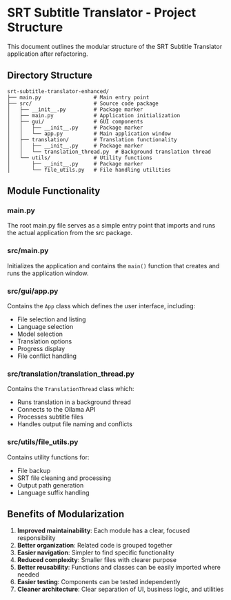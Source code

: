 # SRT Subtitle Translator - Project Structure

This document outlines the modular structure of the SRT Subtitle Translator application after refactoring.

## Directory Structure

```
srt-subtitle-translator-enhanced/
├── main.py                 # Main entry point
├── src/                    # Source code package
│   ├── __init__.py         # Package marker
│   ├── main.py             # Application initialization 
│   ├── gui/                # GUI components
│   │   ├── __init__.py     # Package marker
│   │   └── app.py          # Main application window
│   ├── translation/        # Translation functionality
│   │   ├── __init__.py     # Package marker
│   │   └── translation_thread.py  # Background translation thread
│   └── utils/              # Utility functions
│       ├── __init__.py     # Package marker
│       └── file_utils.py   # File handling utilities
```

## Module Functionality

### main.py
The root main.py file serves as a simple entry point that imports and runs the actual application from the src package.

### src/main.py
Initializes the application and contains the `main()` function that creates and runs the application window.

### src/gui/app.py
Contains the `App` class which defines the user interface, including:
- File selection and listing
- Language selection
- Model selection
- Translation options
- Progress display
- File conflict handling

### src/translation/translation_thread.py
Contains the `TranslationThread` class which:
- Runs translation in a background thread
- Connects to the Ollama API
- Processes subtitle files
- Handles output file naming and conflicts

### src/utils/file_utils.py
Contains utility functions for:
- File backup
- SRT file cleaning and processing
- Output path generation
- Language suffix handling

## Benefits of Modularization

1. **Improved maintainability**: Each module has a clear, focused responsibility
2. **Better organization**: Related code is grouped together
3. **Easier navigation**: Simpler to find specific functionality
4. **Reduced complexity**: Smaller files with clearer purpose
5. **Better reusability**: Functions and classes can be easily imported where needed
6. **Easier testing**: Components can be tested independently
7. **Cleaner architecture**: Clear separation of UI, business logic, and utilities
